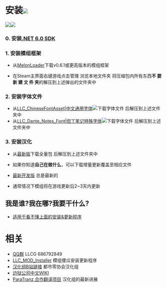# 安装[![](https://img.shields.io/github/downloads/LocalizeLimbusCompany/LocalizeLimbusCompany/total.svg?label=下载&style=social)](../../releases)

[![](https://img.shields.io/github/release/LocalizeLimbusCompany/LocalizeLimbusCompany.svg?label=最新版&style=social)![](https://img.shields.io/github/downloads/LocalizeLimbusCompany/LocalizeLimbusCompany/latest/total.svg?label=下载&style=social)](../../releases/latest)
### 0. 安装[.NET 6.0 SDK](https://dotnet.microsoft.com/zh-cn/download/dotnet/thank-you/sdk-6.0.406-windows-x64-installer)
### 1. 安装模组框架
   - 从[MelonLoader](https://github.com/LavaGang/MelonLoader)下载v0.6.1或更高版本的模组框架
   
   - 在Steam主界面右键游戏点击管理 浏览本地文件夹 将压缩包内所有东西**不 要 新 建 文 件 夹**的解压到上述弹出的文件夹中
### 2. 安装字体文件

   - 从[LLC_ChineseFontAsset|中文通用字体![](https://img.shields.io/github/release/LocalizeLimbusCompany/LLC_ChineseFontAsset.svg?label=最新版)](../../../LLC_ChineseFontAsset)下载字体文件 后解压到上述文件夹中
   - 从[LLC_Dante_Notes_Font|但丁笔记特殊字体![](https://img.shields.io/github/release/LocalizeLimbusCompany/LLC_Dante_Notes_Font.svg?label=最新版)](../../../LLC_Dante_Notes_Font)下载字体文件 后解压到上述文件夹中
### 3. 安装汉化

   - 从[最新版](../../releases)下载全量包 后解压到上述文件夹中

   - 如果你知道**自己在做什么**，可以下载增量更新覆盖至相应文件
    
   - [最新开发版](../../actions/workflows/dev.yml) 总是最新的
   
   - 通常情况下模组将在游戏更新后2~3天内更新
## 我是谁?我在哪?我要干什么?

   - [适用于看不懂上面的安装&更新程序](../../../LLC_MOD_Installer)

# 相关
- [QQ群](https://jq.qq.com/?_wv=1027&k=5NE6Kvg2) LLCG 686792849
- [LLC_MOD_Installer](../../../LLC_MOD_Installer) 模组傻瓜安装更新程序
- [汉化组B站链接](https://space.bilibili.com/1247764479) 都市零协会汉化组
- [边狱公司中文WIKI](https://limbuscompany.huijiwiki.com)
- [ParaTranz 合作翻译项目](https://paratranz.cn/projects/6860) 汉化组的最新进展
